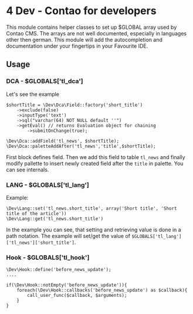 # 4 Dev - Contao for developers

This module contains helper classes to set up $GLOBAL array used by Contao CMS. 
The arrays are not well documented, especially in languages other then german.
This module will add the autocompletion and documentation under your fingertips
in your Favourite IDE.

## Usage

### DCA - $GLOBALS['tl_dca']

Let's see the example

    $shortTitle = \Dev\Dca\Field::factory('short_title')
    	->exclude(false)
    	->inputType('text')    	
    	->sql("varchar(64) NOT NULL default ''")
    	->getEval() // returns Evaluation object for chaining
    	    ->submitOnChange(true);

    \Dev\Dca::addField('tl_news', $shortTitle);
    \Dev\Dca::paletteAddAfter('tl_news','title',$shortTitle);


First block defines field. Then we add this field to table `tl_news` and finally modify pallette
to insert newly created field after the `title` in palette. You can see internals.  

### LANG - $GLOBALS['tl_lang']

Example:

    \Dev\Lang::set('tl_news.short_title', array('Short title', 'Short title of the article'))
    \Dev\Lang::get('tl_news.short_title')

In the example you can see, that setting and retrieving value is done in a path notation. The example 
will set/get the value of `$GLOBALS['tl_lang']['tl_news']['short_title']`.

### Hook - $GLOBALS['tl_hook']

    \Dev\Hook::define('before_news_update');
    ....
    
    if(\Dev\Hook::notEmpty('before_news_update')){
        foreach(\Dev\Hook::callbacks('before_news_update') as $callback){
            call_user_func($callback, $arguments);
        }
    }
    
    
